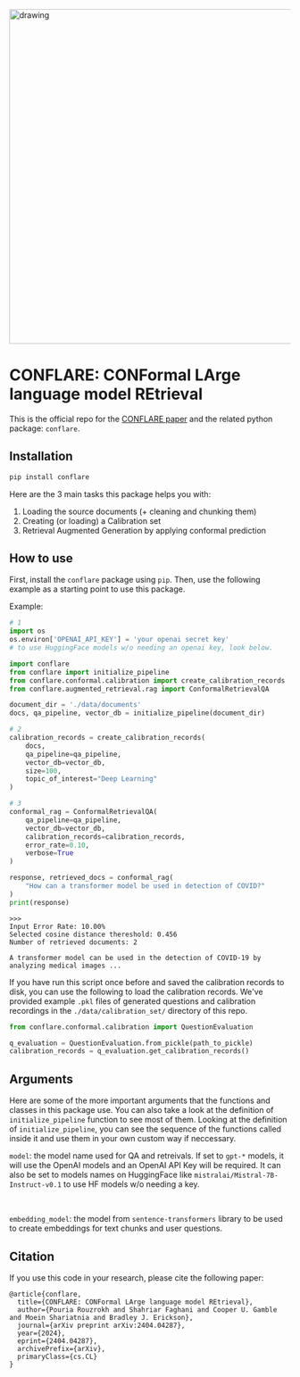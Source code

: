 <img src="https://i.ibb.co/vPyySmT/conflare-pipeline.png" alt="drawing" width="600"/>


# CONFLARE: CONFormal LArge language model REtrieval

This is the official repo for the [CONFLARE paper](https://arxiv.org/abs/2404.04287) and the related python package: `conflare`.

## Installation

```bash
pip install conflare
```

Here are the 3 main tasks this package helps you with:

1. Loading the source documents (+ cleaning and chunking them)
2. Creating (or loading) a Calibration set
3. Retrieval Augmented Generation by applying conformal prediction


## How to use
First, install the `conflare` package using `pip`. Then, use the following example as a starting point to use this package.

Example:

```python
# 1
import os
os.environ['OPENAI_API_KEY'] = 'your openai secret key'
# to use HuggingFace models w/o needing an openai key, look below.

import conflare
from conflare import initialize_pipeline
from conflare.conformal.calibration import create_calibration_records
from conflare.augmented_retrieval.rag import ConformalRetrievalQA

document_dir = './data/documents'
docs, qa_pipeline, vector_db = initialize_pipeline(document_dir)

# 2
calibration_records = create_calibration_records(
    docs,
    qa_pipeline=qa_pipeline,
    vector_db=vector_db,
    size=100,
    topic_of_interest="Deep Learning"
)

# 3
conformal_rag = ConformalRetrievalQA(
    qa_pipeline=qa_pipeline,
    vector_db=vector_db,
    calibration_records=calibration_records,
    error_rate=0.10,
    verbose=True
)

response, retrieved_docs = conformal_rag(
    "How can a transformer model be used in detection of COVID?"
)
print(response)
```
```
>>>
Input Error Rate: 10.00%
Selected cosine distance thereshold: 0.456
Number of retrieved documents: 2

A transformer model can be used in the detection of COVID-19 by analyzing medical images ...
```

If you have run this script once before and saved the calibration records to disk, you can use the following to load the calibration records. We've provided example `.pkl` files of generated questions and calibration recordings in the `./data/calibration_set/` directory of this repo.

```python
from conflare.conformal.calibration import QuestionEvaluation

q_evaluation = QuestionEvaluation.from_pickle(path_to_pickle)
calibration_records = q_evaluation.get_calibration_records()
```

## Arguments

Here are some of the more important arguments that the functions and classes in this package use.
You can also take a look at the definition of `initialize_pipeline` function to see most of them.
Looking at the definition of `initialize_pipeline`, you can see the sequence of the functions called inside it and use them in your own custom way if neccessary.


`model`: the model name used for QA and retreivals. If set to `gpt-*` models, it will use the OpenAI models and an OpenAI API Key will be required. It can also be set to models names on HuggingFace like `mistralai/Mistral-7B-Instruct-v0.1` to use HF models w/o needing a key. 

<br>

`embedding_model`: the model from `sentence-transformers` library to be used to create embeddings for text chunks and user questions.

## Citation

If you use this code in your research, please cite the following paper:

```
@article{conflare,
  title={CONFLARE: CONFormal LArge language model REtrieval},
  author={Pouria Rouzrokh and Shahriar Faghani and Cooper U. Gamble and Moein Shariatnia and Bradley J. Erickson},
  journal={arXiv preprint arXiv:2404.04287},
  year={2024},
  eprint={2404.04287},
  archivePrefix={arXiv},
  primaryClass={cs.CL}
}
```